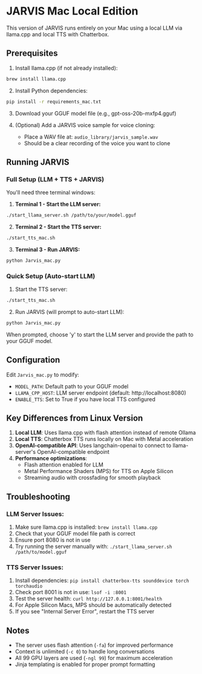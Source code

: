 # JARVIS Mac Local Edition

This version of JARVIS runs entirely on your Mac using a local LLM via llama.cpp and local TTS with Chatterbox.

## Prerequisites

1. Install llama.cpp (if not already installed):
```bash
brew install llama.cpp
```

2. Install Python dependencies:
```bash
pip install -r requirements_mac.txt
```

3. Download your GGUF model file (e.g., gpt-oss-20b-mxfp4.gguf)

4. (Optional) Add a JARVIS voice sample for voice cloning:
   - Place a WAV file at: `audio_library/jarvis_sample.wav`
   - Should be a clear recording of the voice you want to clone

## Running JARVIS

### Full Setup (LLM + TTS + JARVIS)

You'll need three terminal windows:

1. **Terminal 1 - Start the LLM server:**
```bash
./start_llama_server.sh /path/to/your/model.gguf
```

2. **Terminal 2 - Start the TTS server:**
```bash
./start_tts_mac.sh
```

3. **Terminal 3 - Run JARVIS:**
```bash
python Jarvis_mac.py
```

### Quick Setup (Auto-start LLM)

1. Start the TTS server:
```bash
./start_tts_mac.sh
```

2. Run JARVIS (will prompt to auto-start LLM):
```bash
python Jarvis_mac.py
```
When prompted, choose 'y' to start the LLM server and provide the path to your GGUF model.

## Configuration

Edit `Jarvis_mac.py` to modify:
- `MODEL_PATH`: Default path to your GGUF model
- `LLAMA_CPP_HOST`: LLM server endpoint (default: http://localhost:8080)
- `ENABLE_TTS`: Set to True if you have local TTS configured

## Key Differences from Linux Version

1. **Local LLM**: Uses llama.cpp with flash attention instead of remote Ollama
2. **Local TTS**: Chatterbox TTS runs locally on Mac with Metal acceleration
3. **OpenAI-compatible API**: Uses langchain-openai to connect to llama-server's OpenAI-compatible endpoint
4. **Performance optimizations**: 
   - Flash attention enabled for LLM
   - Metal Performance Shaders (MPS) for TTS on Apple Silicon
   - Streaming audio with crossfading for smooth playback

## Troubleshooting

### LLM Server Issues:
1. Make sure llama.cpp is installed: `brew install llama.cpp`
2. Check that your GGUF model file path is correct
3. Ensure port 8080 is not in use
4. Try running the server manually with: `./start_llama_server.sh /path/to/model.gguf`

### TTS Server Issues:
1. Install dependencies: `pip install chatterbox-tts sounddevice torch torchaudio`
2. Check port 8001 is not in use: `lsof -i :8001`
3. Test the server health: `curl http://127.0.0.1:8001/health`
4. For Apple Silicon Macs, MPS should be automatically detected
5. If you see "Internal Server Error", restart the TTS server

## Notes

- The server uses flash attention (`-fa`) for improved performance
- Context is unlimited (`-c 0`) to handle long conversations
- All 99 GPU layers are used (`-ngl 99`) for maximum acceleration
- Jinja templating is enabled for proper prompt formatting